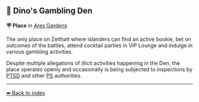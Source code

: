 ## 🎰 Dino's Gambling Den

**🪧 Place** in [Ares Gardens](https://zeithalt.github.io/r/ares_gardens.html)

The only place on Zeithalt where islanders can find an active bookie, bet on outcomes of the battles, attend cocktail parties in VIP Lounge and indulge in various gambling activities.

Despite multiple allegations of illicit activities happening in the Den, the place operates openly and occasionally is being subjected to inspections by [PTSD](https://zeithalt.github.io/r/ptsd.html) and other [PS](https://zeithalt.github.io/r/protectores_silva.html) authorities.


----------
[⬅️ Back to index](/index.md#ee20_s)